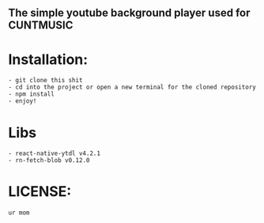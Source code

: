 ## The simple youtube background player used for CUNTMUSIC

# Installation:
    - git clone this shit
    - cd into the project or open a new terminal for the cloned repository
    - npm install
    - enjoy!
    
# Libs
    - react-native-ytdl v4.2.1
    - rn-fetch-blob v0.12.0

# LICENSE:
    ur mom
